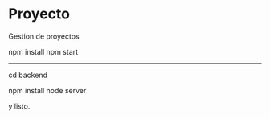 # Proyecto
Gestion de proyectos

npm install
npm start

___________________

cd backend

npm install
node server

y listo.


